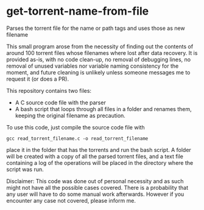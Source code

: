 # get-torrent-name-from-file
Parses the torrent file for the name or path tags and uses those as new filename

This small program arose from the necessity of finding out the contents of around 100 torrent files whose filenames where lost after data recovery. It is provided as-is, with no code clean-up, no removal of debugging lines, no removal of unused variables nor variable naming consistency for the moment, and future cleaning is unlikely unless someone messages me to request it (or does a PR).

This repository contains two files:
 - A C source code file with the parser
 - A bash script that loops through all files in a folder and renames them, keeping the original filename as precaution.
 
To use this code, just compile the source code file with

    gcc read_torrent_filename.c -o read_torrent_filename
    
place it in the folder that has the torrents and run the bash script. A folder will be created with a copy of all the parsed torrent files, and a text file containing a log of the operations will be placed in the directory where the script was run.

Disclaimer: This code was done out of personal necessity and as such might not have all the possible cases covered. There is a probability that any user will have to do some manual work afterwards. However if you encounter any case not covered, please inform me.
